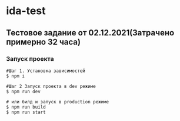 # ida-test
## Тестовое задание от 02.12.2021(Затрачено примерно 32 часа)


### Запуск проекта
```
#Шаг 1. Установка зависимостей
$ npm i 

#Шаг 2 Запуск проекта в dev режиме
$ npm run dev

# или билд и запуск в production режиме
$ npm run build
$ npm run start
